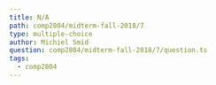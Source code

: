 ```yaml
---
title: N/A
path: comp2804/midterm-fall-2018/7
type: multiple-choice
author: Michiel Smid
question: comp2804/midterm-fall-2018/7/question.ts
tags:
  - comp2804
---
```

